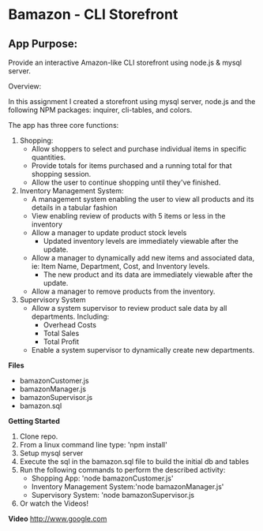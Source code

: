 # Bamazon - CLI Storefront
## App Purpose: 
Provide an interactive Amazon-like CLI storefront using node.js & mysql server.

Overview: 

In this assignment I created a storefront using mysql server, node.js and the following NPM packages: inquirer, cli-tables, and colors. 

The app has three core functions: 
1. Shopping: 
	* Allow shoppers to select and purchase individual items in specific quantities.
	* Provide totals for items purchased and a running total for that shopping session. 
	* Allow the user to continue shopping until they've finished.
2. Inventory Management System: 
	* A management system enabling the user to view all products and its details in a tabular fashion
	*  View enabling review of products with 5 items or less in the inventory
	* Allow a manager to update product stock levels
		-  Updated inventory levels are immediately viewable after the update.
	* Allow a manager to dynamically add new items and associated data,  ie:  Item Name, Department, Cost, and Inventory levels. 
		- The new product and its data are immediately viewable after the update.
	* Allow a manager to remove products from the inventory.
3. Supervisory System
	* Allow a system supervisor to review product sale data by all departments. Including: 
		* Overhead Costs
		* Total Sales
		* Total Profit
	* Enable a system supervisor to dynamically create new departments.

**Files**
* bamazonCustomer.js
* bamazonManager.js
* bamazonSupervisor.js
* bamazon.sql

**Getting Started**
1. Clone repo.
2. From a linux command line type: 'npm install'
3. Setup mysql server
4. Execute the sql in the bamazon.sql file to build the initial db and tables
3. Run the following commands to perform the described activity:
	* Shopping App: 'node bamazonCustomer.js'
	* Inventory Management System:'node bamazonManager.js'
	* Supervisory System: 'node bamazonSupervisor.js
4. Or watch the Videos!

**Video**
http://www.google.com
